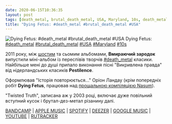 ```yaml
---
date: 2020-06-15T10:36:35
layout: post
tags: [death_metal, brutal_death_metal, USA, Maryland, 10s, death_metal]
title: "Dying Fetus: #death_metal #brutal_death_metal #USA"
---
```

![Dying Fetus: #death_metal #brutal_death_metal #USA](https://res.cloudinary.com/vast-space-unexplored/image/upload/photos/photo_995_15-06-2020_10-36-35.jpg)
Dying Fetus: [#death_metal](/tags/#death_metal) [#brutal_death_metal](/tags/#brutal_death_metal) [#USA](/tags/#USA) [#Maryland](/tags/#Maryland) [#10s](/tags/#10s)

2011 року, між [шостим](/2020-03-20-dying-fetus--brutal-death-metal-death-metal-usa) та сьомим альбомами, **Вмираючий зародок** випустили міні-альбом із переспівів творчів [#death_metal](/tags/#death_metal) класики. Найбільше мені до душі припало виконання пісні &quot;Викривлена правда&quot; від нідерландських класиків **Pestilence**.

Оформлював &quot;Історія повторюється...&quot; Оріон Ландау (крім попередніх робіт **Dying Fetus**, працював над [прощальною компіляцією Nasum](/2019-12-31-nasum--grindcore-sweden-90s)).

&quot;Twisted Truth&quot;, записана аж у 2003 році, включає дуже повільний вступний кусок і брутал-дез-метал різанину далі.

[BANDCAMP](https://dyingfetus.bandcamp.com/album/history-repeats) \| [APPLE MUSIC](https://music.apple.com/ru/album/history-repeats/436037369) \| [SPOTIFY](https://open.spotify.com/album/4ku82QtSYSXNjQPeGYxGTb) \| [DEEZER](https://www.deezer.com/album/1172421?utm_source=deezer&amp;utm_content=album-1172421&amp;utm_term=1601611822_1592206462&amp;utm_medium=web) \| [GOOGLE MUSIC](https://play.google.com/music/m/Bi5mh6ng6ountlibcobrapaq7du?t=History_Repeats_-_Dying_Fetus) \| [YOUTUBE](https://www.youtube.com/playlist?list=OLAK5uy_nwC84qe2sQ9g-dpz2Qp03zynQ2wcSj6Pw) \| [RUTRACKER](https://rutracker.org/forum/viewtopic.php?t=4715711)